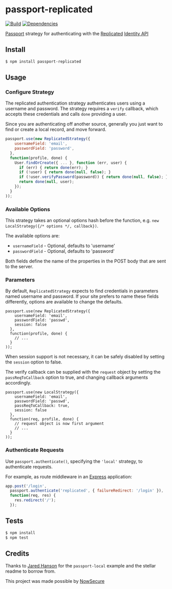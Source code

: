 # passport-replicated

[![Build](https://travis-ci.org/ekristen/passport-replicaetd.png)](https://travis-ci.org/jaredhanson/passport-replicated)
[![Dependencies](https://david-dm.org/ekristen/passport-replicated.png)](https://david-dm.org/ekristen/passport-replicated)

[Passport](http://passportjs.org/) strategy for authenticating with the [Replicated](http://www.replicated.com) [Identity API](http://docs.replicated.com/v1.0/docs/identity-api)

## Install

```bash
$ npm install passport-replicated

```

## Usage

### Configure Strategy

The replicated authentication strategy authenticates users using a username and
password.  The strategy requires a `verify` callback, which accepts these
credentials and calls `done` providing a user.

Since you are authenticating off another source, generally you just want to find or create a local record, and move forward.

```js
passport.use(new ReplicatedStrategy({
    usernameField: 'email',
    passwordField: 'password',
  },
  function(profile, done) {
    User.findOrCreate({ ... }, function (err, user) {
      if (err) { return done(err); }
      if (!user) { return done(null, false); }
      if (!user.verifyPassword(password)) { return done(null, false); }
      return done(null, user);
    });
  }
));
```

### Available Options

This strategy takes an optional options hash before the function, e.g. `new LocalStrategy({/* options */, callback})`.

The available options are:

* `usernameField` - Optional, defaults to 'username'
* `passwordField` - Optional, defaults to 'password'

Both fields define the name of the properties in the POST body that are sent to the server.

### Parameters

By default, `ReplicatedStrategy` expects to find credentials in parameters
named username and password. If your site prefers to name these fields
differently, options are available to change the defaults.

    passport.use(new ReplicatedStrategy({
        usernameField: 'email',
        passwordField: 'passwd',
        session: false
      },
      function(profile, done) {
        // ...
      }
    ));

When session support is not necessary, it can be safely disabled by
setting the `session` option to false.

The verify callback can be supplied with the `request` object by setting
the `passReqToCallback` option to true, and changing callback arguments
accordingly.

    passport.use(new LocalStrategy({
        usernameField: 'email',
        passwordField: 'passwd',
        passReqToCallback: true,
        session: false
      },
      function(req, profile, done) {
        // request object is now first argument
        // ...
      }
    ));

### Authenticate Requests

Use `passport.authenticate()`, specifying the `'local'` strategy, to
authenticate requests.

For example, as route middleware in an [Express](http://expressjs.com/)
application:

```js
app.post('/login', 
  passport.authenticate('replicated', { failureRedirect: '/login' }),
  function(req, res) {
    res.redirect('/');
  });
```

## Tests

```bash
$ npm install
$ npm test
```

## Credits

Thanks to [Jared Hanson](http://github.com/jaredhanson) for the `passport-local` example and the stellar readme to borrow from.


This project was made possible by [NowSecure](https://www.nowsecure.com)
